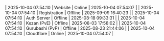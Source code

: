 | 2025-10-04 07:54:10 | Website | Online | 2025-10-04 07:54:07 |
| 2025-10-04 07:54:10 | Registration | Offline | 2025-09-09 16:40:23 |
| 2025-10-04 07:54:10 | Auth Server | Offline | 2025-08-18 09:33:31 |
| 2025-10-04 07:54:10 | Kezan (PvE) | Offline | 2025-08-03 17:58:02 |
| 2025-10-04 07:54:10 | Gurubashi (PvP) | Offline | 2025-08-23 21:44:06 |
| 2025-10-04 07:54:10 | Cloudflare | Online | 2025-10-04 07:54:07 |
